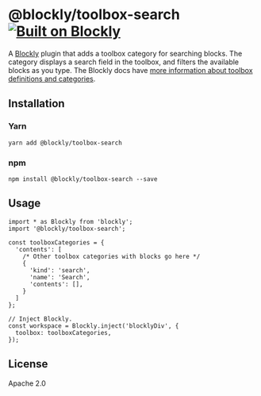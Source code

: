 # @blockly/toolbox-search [![Built on Blockly](https://tinyurl.com/built-on-blockly)](https://github.com/google/blockly)

A [Blockly](https://www.npmjs.com/package/blockly) plugin that adds a toolbox category for searching
blocks. The category displays a search field in the toolbox, and filters the available blocks as you
type. The Blockly docs have [more information about toolbox definitions and categories](https://developers.google.com/blockly/guides/configure/web/toolbox#categories).

## Installation

### Yarn

```
yarn add @blockly/toolbox-search
```

### npm

```
npm install @blockly/toolbox-search --save
```

## Usage

```
import * as Blockly from 'blockly';
import '@blockly/toolbox-search';

const toolboxCategories = {
  'contents': [
    /* Other toolbox categories with blocks go here */
    {
      'kind': 'search',
      'name': 'Search',
      'contents': [],
    }
  ]
};

// Inject Blockly.
const workspace = Blockly.inject('blocklyDiv', {
  toolbox: toolboxCategories,
});
```

## License

Apache 2.0
